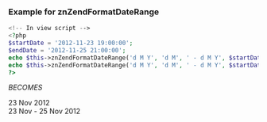 ### Example for znZendFormatDateRange

```php
<!-- In view script -->
<?php
$startDate = '2012-11-23 19:00:00';
$endDate = '2012-11-25 21:00:00';
echo $this->znZendFormatDateRange('d M Y', 'd M', ' - d M Y', $startDate, $startDate) . '<br />';
echo $this->znZendFormatDateRange('d M Y', 'd M', ' - d M Y', $startDate, $endDate);
?>
```
_BECOMES_

23 Nov 2012<br />
23 Nov - 25 Nov 2012